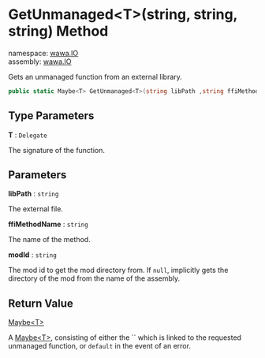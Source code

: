 # GetUnmanaged\<T\>\(string, string, string\) Method

namespace: [wawa\.IO](../../wawa.IO.md)<br />
assembly: [wawa\.IO](../../../wawa.IO.md)

Gets an unmanaged function from an external library\.

```csharp
public static Maybe<T> GetUnmanaged<T>(string libPath ,string ffiMethodName ,string modId = null);
```

## Type Parameters

__T__ : `Delegate`

The signature of the function\.

## Parameters

__libPath__ : `string`

The external file\.

__ffiMethodName__ : `string`

The name of the method\.

__modId__ : `string`

The mod id to get the mod directory from\.
If `null`, implicitly gets the directory of the mod from the name of the assembly\.


## Return Value

[Maybe\<T\>](../../../wawa.Optionals/wawa.Optionals/Maybe\`1.md)

A [Maybe\<T\>](../../../wawa.Optionals/wawa.Optionals/Maybe\`1.md), consisting of either the `` which is linked
to the requested unmanaged function, or `default` in the event of an error\.

